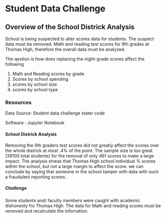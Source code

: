 # Student Data Challenge

## Overview of the School Districk Analysis

School is being suspected to alter scores data for students. The suspect data must be removed. Math and reading test scores for 9th grades at Thomas High, therefore the overall data must be analyzed.

The qestion is how does replacing the night-grade scores affect the following 

1. Math and Reading scores by grade
2. Scores by school spending
3. scores by school size
4. scores by school type

### Resources

Data Source: Student data challenge stater code

Software : Jupyter Notebook

#### School Districk Analysis

Removing the 9th graders test scores did not greatly affect the scores over the whole districk at most .4% of the point. The sample size is too great (39100 total students) for the removal of only 461 scores to make a large impact. The analysis shwas that Thomas High school individual % scores within the school, but not a large margin to affect the score. we can conclude by saying that someone in the school tamper with data with such a fraudulent reporting scores. 

##### Challenge

Some students and/ faculty members were caught with academic dishonesty fro Thomas High. The data for Math and reading scores must be removed and recalculate the infornation.
